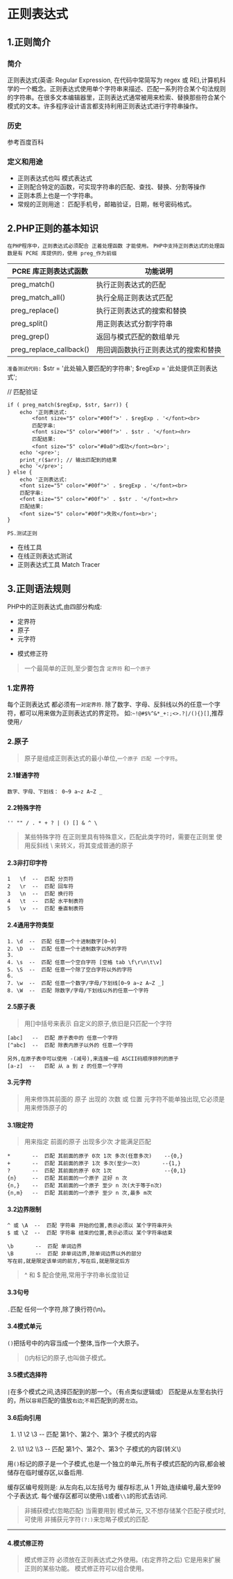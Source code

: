 # 正则表达式
## 1.正则简介
### 简介
正则表达式(英语: Regular Expression, 在代码中常简写为 regex 或 RE),计算机科学的一个概念。正则表达式使用单个字符串来描述、匹配一系列符合某个句法规则的字符串。在很多文本编辑器里，正则表达式通常被用来检索、替换那些符合某个模式的文本。许多程序设计语言都支持利用正则表达式进行字符串操作。

### 历史
参考百度百科

### 定义和用途
+ 正则表达式也叫 模式表达式
+ 正则配合特定的函数，可实现字符串的匹配、查找、替换、分割等操作
+ 正则本质上也是一个字符串。
+ 常规的正则用途： 匹配手机号，邮箱验证，日期，帐号密码格式。

## 2.PHP正则的基本知识
`在PHP程序中，正则表达式必须配合 正着处理函数 才能使用。`
`PHP中支持正则表达式的处理函数是有 PCRE 库提供的，使用 preg_作为前缀`


| PCRE 库正则表达式函数     | 功能说明        |
| -----------------------  | ----------- |
| preg_match()     		   | 执行正则表达式的匹配        |
| preg_match_all()         | 执行全局正则表达式匹配        |
| preg_replace()           | 执行正则表达式的搜索和替换        |
| preg_split()     		   | 用正则表达式分割字符串        |
| preg_grep()     		   | 返回与模式匹配的数组单元        |
| preg_replace_callback()  | 用回调函数执行正则表达式的搜索和替换        |

`准备测试代码:`
$str = '此处输入要匹配的字符串';
$regExp = '此处提供正则表达式';

// 匹配验证
```
if ( preg_match($regExp, $str, $arr)) {
	echo '正则表达式:
		<font size="5" color="#00f">' . $regExp . '</font><br>
		匹配字串:
		<font size="5" color="#00f">' . $str . '</font><hr>
		匹配结果:
		<font size="5" color="#0a0">成功</font><br>';
	echo '<pre>';
	print_r($arr); // 输出匹配到的结果
	echo '</pre>';
} else {
	echo '正则表达式:
	<font size="5" color="#00f">' . $regExp . '</font><br>
	匹配字串:
	<font size="5" color="#00f">' . $str . '</font><hr>
	匹配结果:
	<font size="5" color="#00f">失败</font><br>';
}
```

`PS.测试正则`

+ 在线工具
+ 在线正则表达式测试
+ 正则表达式工具 Match Tracer

## 3.正则语法规则
PHP中的正则表达式,由四部分构成:
- 定界符
- 原子
- 元字符
* 模式修正符

>一个最简单的正则,至少要包含 `定界符` 和`一个原子`
### 1.定界符
每个正则表达式 都必须有`一对定界符`.
除了数字、字母、反斜线以外的任意一个字符，都可以用来做为正则表达式的界定符。
如:`~!@#$%^&*_+:;<>.?|/(){}[]`,推荐使用`/`

### 2.原子
>原子是组成正则表达式的最小单位,`一个原子 匹配 一个字符`。

#### 2.1普通字符

`数字、字母、下划线： 0~9 a~z A~Z _`
#### 2.2特殊字符

`'' "" / . * + ? | () [] & ^ \`
>某些特殊字符 在正则里具有特殊意义，匹配此类字符时，需要在正则里 使用反斜线 \ 来转义，将其变成普通的原子

#### 2.3非打印字符
```
1 	\f  --  匹配 分页符
2 	\r  --  匹配 回车符
3 	\n  --  匹配 换行符
4 	\t  --  匹配 水平制表符
5 	\v  --  匹配 垂直制表符
```

#### 2.4通用字符类型
```
1. \d  --  匹配 任意一个十进制数字[0~9]
2. \D  --  匹配 任意一个十进制数字以外的字符
3. 
4. \s  --  匹配 任意一个空白字符 [空格 tab \f\r\n\t\v]
5. \S  --  匹配 任意一个除了空白字符以外的字符
6. 
7. \w  --  匹配 任意一个数字/字母/下划线[0~9 a~z A~Z _]
8. \W  --  匹配 除数字/字母/下划线以外的任意一个字符
```
#### 2.5原子表
>用[]中括号来表示 自定义的原子,依旧是只匹配一个字符
```
[abc]   --  匹配 原子表中的 任意一个字符
[^abc]  --  匹配 除表内原子以外的 任意一个字符

另外,在原子表中可以使用 -(减号),来连接一组 ASCII码顺序排列的原子
[a-z]  --   匹配 从 a 到 z 的任意一个字符
```
#### 3.元字符
> 用来修饰其前面的 原子 出现的 次数 或 位置
> 元字符不能单独出现,它必须是用来修饰原子的

#### 3.1限定符
>用来指定 前面的原子 出现多少次 才能满足匹配
```
*		--  匹配 其前面的原子 0次 1次 多次(任意多次)	--{0,}
+		--  匹配 其前面的原子 1次 多次(至少一次)		--{1,}
?		--  匹配 其前面的原子 0次 1次					--{0,1}
{n}		--  匹配 其前面的一个原子 正好 n 次
{n,}	--  匹配 其前面的一个原子 至少 n 次(大于等于n次)
{n,m}	--  匹配 其前面的一个原子 至少 n 次,最多 m次
```
#### 3.2边界限制
```
^ 或 \A  --  匹配 字符串 开始的位置,表示必须以 某个字符串开头
$ 或 \Z  --  匹配 字符串 结束的位置,表示必须以 某个字符串结束

\b 		 --  匹配 单词边界
\B 		 --  匹配 非单词边界,除单词边界以外的部分
写在前,就是限定该单词的前方,写在后,就是限定后方
```
> ^ 和 $ 配合使用,常用于字符串长度验证

#### 3.3句号
`.`匹配 任何一个字符,除了换行符(\n)。

#### 3.4模式单元
`()`把括号中的内容当成一个整体,当作一个大原子。
> ()内标记的原子,也叫做子模式。

#### 3.5模式选择符
`|`在多个模式之间,选择匹配到的那一个。（有点类似逻辑或）
匹配是从左至右执行的，所以`容易`匹配的值放`右边`;`不易`匹配到的房`左边`。

#### 3.6后向引用
1. \1	\2	\3			--  匹配 第1个、第2个、第3个 子模式的内容  

2. \\\\1	\\\\2	\\\\3		--  匹配 第1个、第2个、第3个 子模式的内容(转义\\)

用`()`标记的原子是一个子模式,也是一个独立的单元,所有子模式匹配的内容,都会被储存在临时缓存区,以备后用.

缓存区编号规则是:
从左向右,以左括号为 缓存标志,从 1 开始,连续编号,最大至99个子表达式.
每个缓存区都可以使用`\1`或者`\\1`的形式去访问.
> 非捕获模式(忽略匹配)
> 当需要用到 模式单元, 又不想存储某个匹配子模式时,
> 可使用 非捕获元字符`(?:)`来忽略子模式的匹配.
--- 


#### 4.模式修正符
> 模式修正符 必须放在正则表达式之外使用。(右定界符之后)
> 它是用来扩展 正则的某些功能。
> 模式修正符可以组合使用。



